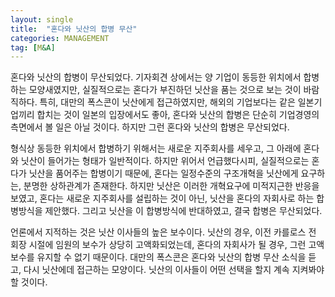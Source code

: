 ```yaml
---
layout: single
title:  "혼다와 닛산의 합병 무산"
categories: MANAGEMENT
tag: [M&A]
---
```


 혼다와 닛산의 합병이 무산되었다. 기자회견 상에서는 양 기업이 동등한 위치에서 합병하는 모양새였지만, 실질적으로는 혼다가 부진하던 닛산을 품는 것으로 보는 것이 바람직하다. 특히, 대만의 폭스콘이 닛산에게 접근하였지만, 해외의 기업보다는 같은 일본기업끼리 합치는 것이 일본의 입장에서도 좋아, 혼다와 닛산의 합병은 단순히 기업경영의 측면에서 볼 일은 아닐 것이다. 하지만 그런 혼다와 닛산의 합병은 무산되었다.

 형식상 동등한 위치에서 합병하기 위해서는 새로운 지주회사를 세우고, 그 아래에 혼다와 닛산이 들어가는 형태가 일반적이다. 하지만 위어서 언급했다시피, 실질적으로는 혼다가 닛산을 품어주는 합병이기 때문에, 혼다는 일정수준의 구조개혁을 닛산에게 요구하는, 분명한 상하관계가 존재한다. 하지만 닛산은 이러한 개혁요구에 미적지근한 반응을 보였고, 혼다는 새로운 지주회사를 설립하는 것이 아닌, 닛산을 혼다의 자회사로 하는 합병방식을 제안했다. 그리고 닛산을 이 합병방식에 반대하였고, 결국 합병은 무산되었다.

 언론에서 지적하는 것은 닛산 이사들의 높은 보수이다. 닛산의 경우, 이전 카를로스 전 회장 시절에 임원의 보수가 상당히 고액화되었는데, 혼다의 자회사가 될 경우, 그런 고액보수를 유지할 수 없기 때문이다. 대만의 폭스콘은 혼다와 닛산의 합병 무산 소식을 듣고, 다시 닛산에데 접근하는 모양이다. 닛산의 이사들이 어떤 선택을 할지 계속 지켜봐야 할 것이다.

